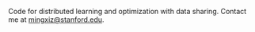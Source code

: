 Code for distributed learning and optimization with data sharing.
Contact me at mingxiz@stanford.edu.
